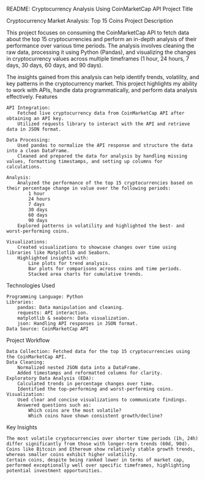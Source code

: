 README: Cryptocurrency Analysis Using CoinMarketCap API
Project Title

Cryptocurrency Market Analysis: Top 15 Coins
Project Description

This project focuses on consuming the CoinMarketCap API to fetch data about the top 15 cryptocurrencies and perform an in-depth analysis of their performance over various time periods. The analysis involves cleaning the raw data, processing it using Python (Pandas), and visualizing the changes in cryptocurrency values across multiple timeframes (1 hour, 24 hours, 7 days, 30 days, 60 days, and 90 days).

The insights gained from this analysis can help identify trends, volatility, and key patterns in the cryptocurrency market. This project highlights my ability to work with APIs, handle data programmatically, and perform data analysis effectively.
Features

    API Integration:
        Fetched live cryptocurrency data from CoinMarketCap API after obtaining an API key.
        Utilized requests library to interact with the API and retrieve data in JSON format.

    Data Processing:
        Used pandas to normalize the API response and structure the data into a clean DataFrame.
        Cleaned and prepared the data for analysis by handling missing values, formatting timestamps, and setting up columns for calculations.

    Analysis:
        Analyzed the performance of the top 15 cryptocurrencies based on their percentage change in value over the following periods:
            1 hour
            24 hours
            7 days
            30 days
            60 days
            90 days
        Explored patterns in volatility and highlighted the best- and worst-performing coins.

    Visualizations:
        Created visualizations to showcase changes over time using libraries like Matplotlib and Seaborn.
        Highlighted insights with:
            Line plots for trend analysis.
            Bar plots for comparisons across coins and time periods.
            Stacked area charts for cumulative trends.

Technologies Used

    Programming Language: Python
    Libraries:
        pandas: Data manipulation and cleaning.
        requests: API interaction.
        matplotlib & seaborn: Data visualization.
        json: Handling API responses in JSON format.
    Data Source: CoinMarketCap API

Project Workflow

    Data Collection: Fetched data for the top 15 cryptocurrencies using the CoinMarketCap API.
    Data Cleaning:
        Normalized nested JSON data into a DataFrame.
        Added timestamps and reformatted columns for clarity.
    Exploratory Data Analysis (EDA):
        Calculated trends in percentage changes over time.
        Identified the top-performing and worst-performing coins.
    Visualization:
        Used clear and concise visualizations to communicate findings.
        Answered questions such as:
            Which coins are the most volatile?
            Which coins have shown consistent growth/decline?

Key Insights

    The most volatile cryptocurrencies over shorter time periods (1h, 24h) differ significantly from those with longer-term trends (60d, 90d).
    Coins like Bitcoin and Ethereum show relatively stable growth trends, whereas smaller coins exhibit higher volatility.
    Certain coins, despite being ranked lower in terms of market cap, performed exceptionally well over specific timeframes, highlighting potential investment opportunities.